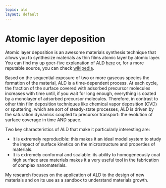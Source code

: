 ```yaml
---
topic: ald
layout: default
---
```


# Atomic layer deposition

Atomic layer deposition is an awesome materials synthesis technique that
allows you to synthesize materials as thin films atomic layer by atomic
layer. You can find my up goer-five explanation of ALD
[here](/stuff/upgoer.html) or, for a
more reputable source, you can check
[wikipedia](https://en.wikipedia.org/wiki/Atomic_layer_deposition).

Based on the sequential exposure of two or more gaseous species the
formation of the material, ALD is a time-dependent process. At each
cycle, the fraction of the surface covered with adsorbed precursor
molecules increases with time until, if you wait for long enough,
everything is coated by a monolayer of adsorbed precursor molecules.
Therefore, in contrast to other thin film deposition techniques like
chemical vapor deposition (CVD) or sputtering, which are sort of
steady-state processes, ALD is driven by the saturation dynamics coupled
to precursor transport: the evolution of surface coverage in time AND
space.

Two key characteristics of ALD that make it particularly interesting
are:

-   It is extremely reproducible: this makes it an ideal model system to
    study the impact of surface kinetics on the microstructure and
    properties of materials.
-   It is extremely conformal and scalable: its ability to homogeneously
    coat high surface area materials makes it a very useful tool in the
    fabrication of complex nanomaterials.

My research focuses on the application of ALD to the design of new
materials and on its use as a sandbox to understand materials growth.
